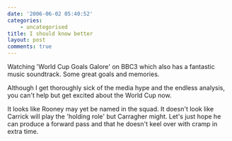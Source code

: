 ```yaml
---
date: '2006-06-02 05:40:52'
categories:
    - uncategorised
title: I should know better
layout: post
comments: true
---
```


Watching 'World Cup Goals Galore' on BBC3 which also has a fantastic
music soundtrack. Some great goals and memories.

Although I get thoroughly sick of the media hype and the endless
analysis, you can't help but get excited about the World Cup now.

It looks like Rooney may yet be named in the squad. It doesn't look like
Carrick will play the 'holding role' but Carragher might. Let's just
hope he can produce a forward pass and that he doesn't keel over with
cramp in extra time.
